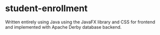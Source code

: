 # student-enrollment
Written entirely using Java using the JavaFX library and CSS for frontend and implemented with Apache Derby database backend.
